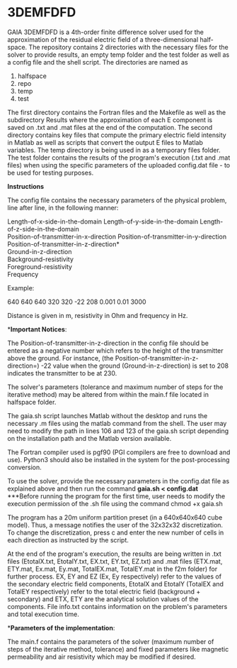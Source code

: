 # 3DEMFDFD

GAIA 3DEMFDFD is a 4th-order finite difference solver used for the approximation of the residual electric field of a three-dimensional half-space. The repository contains 2 directories with the necessary files for the solver to provide results, an empty temp folder and the test folder as well as a config file and the shell script. The directories are named as

1. halfspace
2. repo
3. temp
4. test

The first directory contains the Fortran files and the Makefile as well as the subdirectory Results where the approximation of each E component is saved on .txt and .mat files at the end of the computation. The second directory contains key files that compute the primary electric field intensity in Matlab as well as scripts that convert the output E files to Matlab variables. The temp directory is being used in as a temporary files folder. The test folder contains the results of the program's execution (.txt and .mat files) when using the specific parameters of the uploaded config.dat file - to be used for testing purposes.

**Instructions**

The config file contains the necessary parameters of the physical problem, line after line, in the following manner:

Length-of-x-side-in-the-domain Length-of-y-side-in-the-domain Length-of-z-side-in-the-domain  
Position-of-transmitter-in-x-direction Position-of-transmitter-in-y-direction Position-of-transmitter-in-z-direction*  
Ground-in-z-direction  
Background-resistivity  
Foreground-resistivity  
Frequency

Example:

640 640 640
320 320 -22
208
0.001
0.01
3000

Distance is given in m, resistivity in Ohm and frequency in Hz.

***Important Notices**:

The Position-of-transmitter-in-z-direction in the config file should be entered as a negative number which refers to the height of the transmitter above the ground. For instance, (the Position-of-transmitter-in-z-direction=) -22 value when the ground (Ground-in-z-direction) is set to 208 indicates the transmitter to be at 230.

The solver's parameters (tolerance and maximum number of steps for the iterative method) may be altered from within the main.f file located in halfspace folder.

The gaia.sh script launches Matlab without the desktop and runs the necessary .m files using the matlab command from the shell. The user may need to modify the path in lines 106 and 123 of the gaia.sh script depending on the installation path and the Matlab version available.

The Fortran compiler used is pgf90 (PGI compilers are free to download and use). Python3 should also be installed in the system for the post-processing conversion.
 
To use the solver, provide the necessary parameters in the config.dat file as explained above and then run the command **gaia.sh < config.dat**
***Before running the program for the first time, user needs to modify the execution permission of the .sh file using the command chmod +x gaia.sh

The program has a 20m uniform partition preset (in a 640x640x640 cube model). Thus, a message notifies the user of the 32x32x32 discretization. To change the discretization, press c and enter the new number of cells in each direction as instructed by the script.

At the end of the program's execution, the results are being written in .txt files (EtotalX.txt, EtotalY.txt, EX.txt, EY.txt, EZ.txt) and .mat files (ETX.mat, ETY.mat, Ex.mat, Ey.mat, TotalEX.mat, TotalEY.mat in the f2m folder) for further process. EX, EY and EZ (Ex, Ey respectively) refer to the values of the secondary electric field components, EtotalX and EtotalY (TotalEX and TotalEY respectively) refer to the total electric field (background + secondary) and ETX, ETY are the analytical solution values of the components. File info.txt contains information on the problem's parameters and total execution time.

***Parameters of the implementation**:

The main.f contains the parameters of the solver (maximum number of steps of the iterative method, tolerance) and fixed parameters like magnetic permeability and air resistivity which may be modified if desired.
